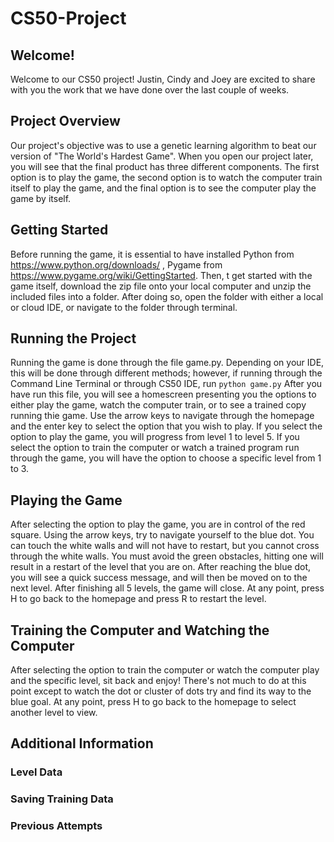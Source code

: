 # CS50-Project

## Welcome!

Welcome to our CS50 project! Justin, Cindy and Joey are excited to share with you the work that we have done over the last couple of weeks. 

## Project Overview 

Our project's objective was to use a genetic learning algorithm to beat our version of "The World's Hardest Game". When you open our project later, you will see that the final product has three different components. The first option is to play the game, the second option is to watch the computer train itself to play the game, and the final option is to see the computer play the game by itself. 

## Getting Started 

Before running the game, it is essential to have installed Python from https://www.python.org/downloads/ , Pygame from https://www.pygame.org/wiki/GettingStarted. Then, t get started with the game itself, download the zip file onto your local computer and unzip the included files into a folder. After doing so, open the folder with either a local or cloud IDE, or navigate to the folder through terminal. 

## Running the Project 

Running the game is done through the file game.py. Depending on your IDE, this will be done through different methods; however, if running through the Command Line Terminal or through CS50 IDE, run `python game.py` After you have run this file, you will see a homescreen presenting you the options to either play the game, watch the computer train, or to see a trained copy running thie game. Use the arrow keys to navigate through the homepage and the enter key to select the option that you wish to play. If you select the option to play the game, you will progress from level 1 to level 5. If you select the option to train the computer or watch a trained program run through the game, you will have the option to choose a specific level from 1 to 3. 

## Playing the Game 

After selecting the option to play the game, you are in control of the red square. Using the arrow keys, try to navigate yourself to the blue dot. You can touch the white walls and will not have to restart, but you cannot cross through the white walls. You must avoid the green obstacles, hitting one will result in a restart of the level that you are on. After reaching the blue dot, you will see a quick success message, and will then be moved on to the next level. After finishing all 5 levels, the game will close. At any point, press H to go back to the homepage and press R to restart the level. 

## Training the Computer and Watching the Computer 

After selecting the option to train the computer or watch the computer play and the specific level, sit back and enjoy! There's not much to do at this point except to watch the dot or cluster of dots try and find its way to the blue goal. At any point, press H to go back to the homepage to select another level to view. 

## Additional Information
### Level Data
### Saving Training Data
### Previous Attempts






